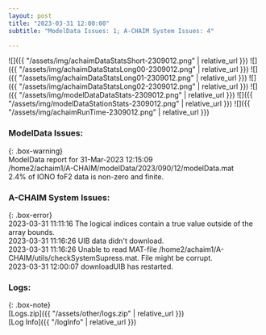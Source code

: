 ```yaml
---
layout: post
title: "2023-03-31 12:00:00"
subtitle: "ModelData Issues: 1; A-CHAIM System Issues: 4"

---
```


![]({{ "/assets/img/achaimDataStatsShort-2309012.png" | relative_url }})
![]({{ "/assets/img/achaimDataStatsLong00-2309012.png" | relative_url }})
![]({{ "/assets/img/achaimDataStatsLong01-2309012.png" | relative_url }})
![]({{ "/assets/img/achaimDataStatsLong02-2309012.png" | relative_url }})
![]({{ "/assets/img/modelDataDataStats-2309012.png" | relative_url }})
![]({{ "/assets/img/modelDataStationStats-2309012.png" | relative_url }})
![]({{ "/assets/img/achaimRunTime-2309012.png" | relative_url }})


### ModelData Issues:  
  
{: .box-warning}  
 ModelData report for 31-Mar-2023 12:15:09   
 /home2/achaim1/A-CHAIM/modelData/2023/090/12/modelData.mat   
 2.4% of IONO foF2 data is non-zero and finite.   
  
### A-CHAIM System Issues:  
  
{: .box-error}  
2023-03-31 11:11:16 The logical indices contain a true value outside of the array bounds.  
2023-03-31 11:16:26 UIB data didn't download.  
2023-03-31 11:16:26 Unable to read MAT-file /home2/achaim1/A-CHAIM/utils/checkSystemSupress.mat. File might be corrupt.  
2023-03-31 12:00:07 downloadUIB has restarted.  

### Logs:  
  
{: .box-note}  
[Logs.zip]({{ "/assets/other/logs.zip" | relative_url }})  
[Log Info]({{ "/logInfo" | relative_url }})  
